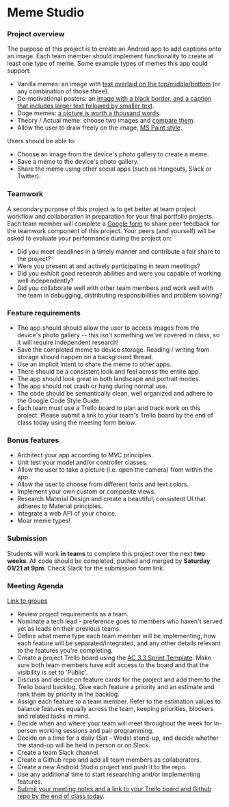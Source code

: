 # Meme Studio

### Project overview

The purpose of this project is to create an Android app to add captions onto an image. Each team member should implement functionality to create at least one type of meme. Some example types of memes this app could support:

- Vanilla memes: an image with [text overlaid on the top/middle/bottom](https://i0.wp.com/www.developermemes.com/wp-content/uploads/2015/10/Now-That-You-Have-That-Feature-Done-I-Want-It-To-Do-Something-Else-Instead-Web-Developer-Meme.jpg?resize=385%2C232) (or any combination of those three).
- De-motivational posters: an [image with a black border, and a caption that includes larger text followed by smaller text](https://cdn.shopify.com/s/files/1/0535/6917/products/underachievementpenguindemotivator.jpeg?v=1414017096).
- Doge memes: [a picture is worth a thousand words](http://i2.kym-cdn.com/photos/images/original/000/609/380/98b.jpg).
- Theory / Actual meme: choose two images and [compare them](http://www.funnymeme.com/wp-content/uploads/2015/06/dog-memes-multithreaded-programming.jpg).
- Allow the user to draw freely on the image, [MS Paint style](http://www.wikihow.com/images/a/af/Draw-a-Sprite-(Microsoft-Paint)-Step-6.jpg).

Users should be able to:

- Choose an image from the device's photo gallery to create a meme.
- Save a meme to the device's photo gallery.
- Share the meme using other social apps (such as Hangouts, Slack or Twitter).

### Teamwork
A secondary purpose of this project is to get better at team project workflow and collaboration in preparation for your final portfolio projects. Each team member will complete a [Google form](https://goo.gl/forms/HgQvPiyR6esh1ePt2) to share peer feedback for the teamwork component of this project. Your peers (and yourself) will be asked to evaluate your performance during the project on:

- Did you meet deadlines in a timely manner and contribute a fair share to the project?
- Were you present at and actively participating in team meetings?
- Did you exhibit good research abilities and were you capable of working well independently?
- Did you collaborate well with other team members and work well with the team in debugging, distributing responsibilities and problem solving?

### Feature requirements

* The app should should allow the user to access images from the device's photo gallery -- this isn't something we've covered in class, so it will require independent research!
* Save the completed meme to device storage. Reading / writing from storage should happen on a background thread.
* Use an implicit intent to share the meme to other apps.
* There should be a consistent look and feel across the entire app. 
* The app should look great in both landscape and portrait modes.
* The app should not crash or hang during normal use.
* The code should be semantically clean, well organized and adhere to the Google Code Style Guide.
* Each team must use a Trello board to plan and track work on this project. Please submit a link to your team's Trello board by the end of class today using the meeting form below.

### Bonus features
* Architect your app according to MVC principles.
* Unit test your model and/or controller classes.
* Allow the user to take a picture (i.e. open the camera) from within the app.
* Allow the user to choose from different fonts and text colors.
* Implement your own custom or composite views.
* Research Material Design and create a beautiful, consistent UI that adheres to Material principles.
* Integrate a web API of your choice.
* Moar meme types!

### Submission

Students will work **in teams** to complete this project over the next **two weeks**. All code should be completed, pushed and merged by **Saturday 01/21 at 9pm**. Check Slack for the submission form link.

### Meeting Agenda

[Link to groups](groups.md)

* Review project requirements as a team.
* Nominate a tech lead - preference goes to members who haven't served yet as leads on their previous teams.
* Define what meme type each team member will be implementing, how each feature will be separated/integrated, and any other details relevant to the features you're completing.
* Create a project Trello board using the [AC 3.3 Sprint Template](https://trello.com/b/pz8oJNK2/ac-3-3-sprint-template). Make sure both team members have edit access to the board and that the visibility is set to 'Public'.
* Discuss and decide on feature cards for the project and add them to the Trello board backlog. Give each feature a priority and an estimate and rank them by priority in the backlog.
* Assign each feature to a team member. Refer to the estimation values to balance features equally across the team, keeping priorities, blockers and related tasks in mind.
* Decide when and where your team will meet throughout the week for in-person working sessions and pair programming.
* Decide on a time for a daily (Sat - Weds) stand-up, and decide whether the stand-up will be held in person or on Slack.
* Create a team Slack channel.
* Create a Github repo and add all team members as collaborators.
* Create a new Android Studio project and push it to the repo.
* Use any additional time to start researching and/or implementing features.
* [Submit your meeting notes and a link to your Trello board and Github repo by the end of class today](https://goo.gl/forms/iz4saqXVQU5X7Wh62).
